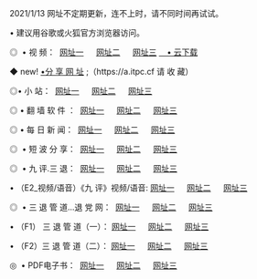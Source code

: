 <p>2021/1/13 网址不定期更新，连不上时，请不同时间再试试。
<p>• 建议用谷歌或火狐官方浏览器访问。
<p>◎  • 视 频： 
<a href="http://hfo.guitarhaven.com/" target="_blank">网址一</a> 　 
<a href="http://hrx.guitarhaven.com/" target="_blank">网址二</a> 　 
<a href="http://hrx.guitarhaven.com/b.html" target="_blank">网址三</a>
<a href="https://yadi.sk/d/d0sUeAOpal3njw" target="_blank">　• 云下载 </a></p>
<p>◆ new! <a href="http://hpd.guitarhaven.com/a.html">•分 享 网 址</a> ;（https://a.itpc.cf 请 收 藏） </p>

<p>◎•  小 站：  
<a href="http://hfo.guitarhaven.com/f.html" target="_blank">网址一</a> 　 
<a href="http://hrx.guitarhaven.com/h.html" target="_blank">网址二</a> 　 
<a href="http://hrx.guitarhaven.com/k/" target="_blank">网址三</a></p><p>

<p>◎  • 翻 墙 软 件 ：  
<a href="http://hfo.guitarhaven.com/ff/" target="_blank">网址一</a> 　 
<a href="http://hrx.guitarhaven.com/s/read/a1_nd.html" target="_blank">网址二</a> 　 
<a href="http://hrx.guitarhaven.com/ff/index.html" target="_blank">网址三</a></p>
<p>◎  • 每 日 新 闻：  
<a href="http://hfo.guitarhaven.com/day/" target="_blank">网址一</a> 　 
<a href="http://hrx.guitarhaven.com/day/" target="_blank">网址二</a> 　 
<a href="http://hrx.guitarhaven.com/day/index.html" target="_blank">网址三</a></p>
<p>◎   • 短 波 分 享：  
<a href="http://hfo.guitarhaven.com/h/" target="_blank">网址一</a> 　 
<a href="http://hrx.guitarhaven.com/h/" target="_blank">网址二</a> 　 
<a href="http://hrx.guitarhaven.com/h/index.html" target="_blank">网址三</a></p>
<p>◎   • 九 评.三 退：  
<a href="http://hfo.guitarhaven.com/t/" target="_blank">网址一</a> 　 
<a href="http://hrx.guitarhaven.com/v2/index.html" target="_blank">网址二</a> 　 
<a href="http://hrx.guitarhaven.com/tt/index.html" target="_blank">网址三</a> 　</p>
<p>  • （E2_视频/语音）《九 评》视频/语音: 
<a href="http://hrx.guitarhaven.com/7738.html" target="_blank">网址一</a> 　 
<a href="http://hrx.guitarhaven.com/7614.html" target="_blank">网址二</a> 　 
<a href="http://hrx.guitarhaven.com/7633.html" target="_blank">网址三</a></p>
<p>◎   • 三 退 管 道...退 党 网：  
<a href="http://hfo.guitarhaven.com/go/td1.html" target="_blank">网址一</a> 　 
<a href="http://hrx.guitarhaven.com/go/td2.html" target="_blank">网址二</a> 　 
<a href="http://hrx.guitarhaven.com/go/td3.html" target="_blank">网址三</a></p>
<p>  • （F1） 三 退 管 道（一）： 
<a href="http://hfo.guitarhaven.com/dd/" target="_blank">网址一</a> 　 
<a href="http://hrx.guitarhaven.com/s/read/a1_tdx.html" target="_blank">网址二</a> 　 
<a href="http://hrx.guitarhaven.com/dd/" target="_blank">网址三</a></p>
<p>  • （F2）三 退 管 道（二）： 
<a href="http://hrx.guitarhaven.com/d/" target="_blank">网址一</a> 　 
<a href="http://hfo.guitarhaven.com/d/index.html" target="_blank">网址二</a> 　 
<a href="http://hrx.guitarhaven.com/d/" target="_blank">网址三</a></p>
<p>◎   • PDF电子书：  
<a href="http://hfo.guitarhaven.com/p/" target="_blank">网址一</a> 　 
<a href="http://hrx.guitarhaven.com/p/index.html" target="_blank">网址二</a> 　 
<a href="http://hrx.guitarhaven.com/p/" target="_blank">网址三</a></p>
